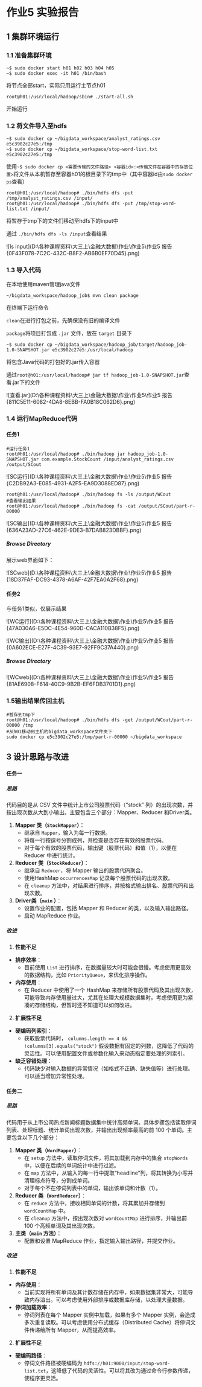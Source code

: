 # 作业5 实验报告

## 1 集群环境运行

### 1.1 准备集群环境

```
~$ sudo docker start h01 h02 h03 h04 h05
~$ sudo docker exec -it h01 /bin/bash
```

将节点全部start，实际只用运行主节点h01

```
root@h01:/usr/local/hadoop/sbin# ./start-all.sh
```

开始运行

### 1.2 将文件导入至hdfs

```
~$ sudo docker cp ~/bigdata_workspace/analyst_ratings.csv e5c3902c27e5:/tmp
~$ sudo docker cp ~/bigdata_workspace/stop-word-list.txt e5c3902c27e5:/tmp
```

使用`~$ sudo docker cp <需要传输的文件路径> <容器id>:<传输文件在容器中的存放位置>`将文件从本机暂存至容器h01的根目录下的tmp中（其中容器id由`sudo docker ps`查看）

```
root@h01:/usr/local/hadoop# ./bin/hdfs dfs -put /tmp/analyst_ratings.csv /input/
root@h01:/usr/local/hadoop# ./bin/hdfs dfs -put /tmp/stop-word-list.txt /input/
```

将暂存于tmp下的文件们移动至hdfs下的input中

通过 `./bin/hdfs dfs -ls /input`查看结果

![ls input](D:\各种课程资料\大三上\金融大数据\作业\作业5\作业5 报告\{0F43F078-7C2C-432C-B8F2-AB6B0EF70D45}.png)

### 1.3 导入代码

在本地使用maven管理java文件

```
~/bigdata_workspace/hadoop_job$ mvn clean package
```

在终端下运行命令

`clean`在进行打包之前，先确保没有旧的编译文件

`package`将项目打包成 `.jar` 文件，放在 `target` 目录下

```
~$ sudo docker cp ~/bigdata_workspace/hadoop_job/target/hadoop_job-1.0-SNAPSHOT.jar e5c3902c27e5:/usr/local/hadoop
```

将包含Java代码的打包好的.jar传入容器

通过`root@h01:/usr/local/hadoop# jar tf hadoop_job-1.0-SNAPSHOT.jar`查看.jar下的文件

![查看.jar](D:\各种课程资料\大三上\金融大数据\作业\作业5\作业5 报告\{811C5E11-6082-4DA8-8EBB-FA0B18C062D6}.png)

### 1.4 运行MapReduce代码

#### 任务1

```
#运行任务1
root@h01:/usr/local/hadoop# ./bin/hadoop jar hadoop_job-1.0-SNAPSHOT.jar com.example.StockCount /input/analyst_ratings.csv /output/SCout
```

![SC运行](D:\各种课程资料\大三上\金融大数据\作业\作业5\作业5 报告\{C2DB92A3-E085-4931-A2F5-EA9D3088ED87}.png)

```
root@h01:/usr/local/hadoop# ./bin/hadoop fs -ls /output/WCout
#查看输出结果
root@h01:/usr/local/hadoop# ./bin/hadoop fs -cat /output/SCout/part-r-00000
```

![SC输出](D:\各种课程资料\大三上\金融大数据\作业\作业5\作业5 报告\{636A23AD-27C6-462E-9DE3-B7DAB823DBBF}.png)

##### Browse Directory

展示web界面如下：

![SCweb](D:\各种课程资料\大三上\金融大数据\作业\作业5\作业5 报告\{18D37FAF-DC93-4378-A6AF-42F7EA0A2F68}.png)

#### 任务2

与任务1类似，仅展示结果

![WC运行](D:\各种课程资料\大三上\金融大数据\作业\作业5\作业5 报告\{47A030A6-E5DC-4E54-960D-CACA110B38F5}.png)

![WC输出](D:\各种课程资料\大三上\金融大数据\作业\作业5\作业5 报告\{0A602ECE-E27F-4C39-93E7-92FF9C37A440}.png)

##### Browse Directory

![WCweb](D:\各种课程资料\大三上\金融大数据\作业\作业5\作业5 报告\{81AE6908-F614-40C9-9B2B-EF6FDB3701D1}.png)



### 1.5输出结果传回主机

```
#暂存到tmp下
root@h01:/usr/local/hadoop# ./bin/hdfs dfs -get /output/WCout/part-r-00000 /tmp
#从h01移动到主机的bigdata_workspace文件夹下
sudo docker cp e5c3902c27e5:/tmp/part-r-00000 ~/bigdata_workspace
```

## 3 设计思路与改进

#### 任务一

##### 思路

代码目的是从 CSV 文件中统计上市公司股票代码（“stock” 列）的出现次数，并按出现次数从大到小输出。主要包含三个部分：Mapper、Reducer 和Driver类。

1. **Mapper 类（`StockMapper`）**：
   - 继承自 `Mapper`，输入为每一行数据。
   - 将每一行按逗号分割成列，并检查是否存在有效的股票代码。
   - 对于每个有效的股票代码，输出键（股票代码）和值（1），以便在 Reducer 中进行统计。
2. **Reducer 类（`StockReducer`）**：
   - 继承自 `Reducer`，将 Mapper 输出的股票代码聚合。
   - 使用HashMap `occurrencesMap` 记录每个股票代码的出现次数。
   - 在 `cleanup` 方法中，对结果进行排序，并按格式输出排名、股票代码和出现次数。
3. **Driver类（`main` ）**：
   - 设置作业的配置，包括 Mapper 和 Reducer 的类，以及输入输出路径。
   - 启动 MapReduce 作业。

##### 改进

1. **性能不足**

- **排序效率**：
  - 目前使用 `List` 进行排序，在数据量较大时可能会很慢。考虑使用更高效的数据结构，比如 `PriorityQueue`，来优化排序操作。
- **内存使用**：
  - 在 Reducer 中使用了一个 HashMap 来存储所有股票代码及其出现次数，可能导致内存使用量过大，尤其在处理大规模数据集时。考虑使用更为紧凑的存储结构，但暂时还不知道可以如何改进。

2. **扩展性不足**

- **硬编码列索引**：
  - 获取股票代码时， `columns.length == 4 && !columns[3].equals("stock")` 假设数据有固定的列数，这降低了代码的灵活性。可以使用配置文件或参数化输入来动态指定要处理的列索引。
- **缺乏容错处理**：
  - 代码缺少对输入数据的异常情况（如格式不正确、缺失值等）进行处理。可以适当增加异常性处理。

#### 任务二

##### 思路

代码用于从上市公司热点新闻标题数据集中统计高频单词。具体步骤包括读取停词列表、处理标题、统计单词出现次数，并输出出现频率最高的前 100 个单词。主要包含以下几个部分：

1. **Mapper 类（`WordMapper`）**：
   - 在 `setup` 方法中，读取停词文件，将其加载到内存中的集合 `stopWords` 中，以便在后续的单词统计中进行过滤。
   - 在 `map` 方法中，从输入的每一行中提取“headline”列，将其转换为小写并清理标点符号，分割成单词。
   - 对于每个不在停词列表中的单词，输出该单词和计数（1）。
2. **Reducer 类（`WordReducer`）**：
   - 在 `reduce` 方法中，接收相同单词的计数，将其累加并存储到 `wordCountMap` 中。
   - 在 `cleanup` 方法中，按出现次数对 `wordCountMap` 进行排序，并输出前 100 个高频单词及其出现次数。
3. **主类（`main` 方法）**：
   - 配置和设置 MapReduce 作业，指定输入输出路径，并提交作业。

##### 改进

1. **性能不足**

- **内存使用**：
  - 当前实现将所有单词及其计数存储在内存中，如果数据集非常大，可能导致内存溢出。可以考虑使用外部排序或数据库存储，以处理大量数据。
- **停词加载效率**：
  - 停词列表在每个 Mapper 实例中加载，如果有多个 Mapper 实例，会造成多次重复读取。可以考虑使用分布式缓存（Distributed Cache）将停词文件传递给所有 Mapper，从而提高效率。

2. **扩展性不足**

- **硬编码路径**：
  - 停词文件路径被硬编码为 `hdfs://h01:9000/input/stop-word-list.txt`，这降低了代码的灵活性。可以将其改为通过命令行参数传递，使程序更灵活。
